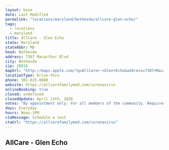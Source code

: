 ```yaml
---
layout: base
date: Last Modified
permalink: "locations/maryland/bethesda/allcare-glen-echo/"
tags:
  - locations
  - maryland
title: AllCare - Glen Echo
state: Maryland
stateAbbr: MD
hood: Bethesda
address: 7307 Macarthur Blvd
city: Bethesda
zip: 20816
mapUrl: "http://maps.apple.com/?q=AllCare+-+Glen+Echo&address=7307+Macarthur+Blvd,Bethesda,Maryland,20816"
locationType: Drive-thru
phone: 301-825-8880
website: https://allcarefamilymed.com/coronavirus
onlineBooking: true
closed: undefined
closedUpdate: April 13th, 2020
notes: "By appointment only. For all members of the community. Requires phone screen."
days: Everyday
hours: Noon-1PM
ctaMessage: Schedule a test
ctaUrl: "https://allcarefamilymed.com/coronavirus"
---
```

## AllCare - Glen Echo